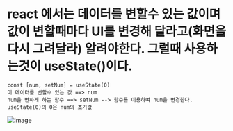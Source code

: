 # react 에서는 데이터를 변할수 있는 값이며 값이 변할때마다 UI를 변경해 달라고(화면을 다시 그려달라) 알려야한다. 그럴때 사용하는것이 useState()이다.


```
const [num, setNum] = useState(0)
이 데이터를 변할수 있는 값 ==> num
num을 변하게 하는 함수 ==> setNum --> 함수를 이용하여 num을 변경한다.
useState(0)의 0은 num의 초기값
```




![image](https://github.com/hyunju960429/React/assets/145514544/aabf98f8-9f9e-43fa-8b32-360ecc4e300b)
